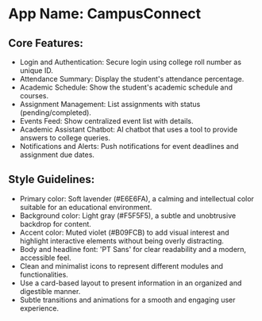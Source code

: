 # **App Name**: CampusConnect

## Core Features:

- Login and Authentication: Secure login using college roll number as unique ID.
- Attendance Summary: Display the student's attendance percentage.
- Academic Schedule: Show the student's academic schedule and courses.
- Assignment Management: List assignments with status (pending/completed).
- Events Feed: Show centralized event list with details.
- Academic Assistant Chatbot: AI chatbot that uses a tool to provide answers to college queries.
- Notifications and Alerts: Push notifications for event deadlines and assignment due dates.

## Style Guidelines:

- Primary color: Soft lavender (#E6E6FA), a calming and intellectual color suitable for an educational environment.
- Background color: Light gray (#F5F5F5), a subtle and unobtrusive backdrop for content.
- Accent color: Muted violet (#B09FCB) to add visual interest and highlight interactive elements without being overly distracting.
- Body and headline font: 'PT Sans' for clear readability and a modern, accessible feel.
- Clean and minimalist icons to represent different modules and functionalities.
- Use a card-based layout to present information in an organized and digestible manner.
- Subtle transitions and animations for a smooth and engaging user experience.